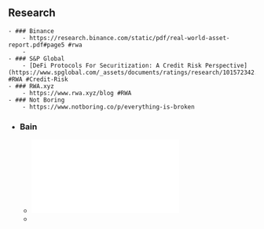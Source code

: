 ## Research
	- ### Binance
		- https://research.binance.com/static/pdf/real-world-asset-report.pdf#page5 #rwa
		-
	- ### S&P Global
		- [DeFi Protocols For Securitization: A Credit Risk Perspective](https://www.spglobal.com/_assets/documents/ratings/research/101572342.pdf) #RWA #Credit-Risk
	- ### RWA.xyz
		- https://www.rwa.xyz/blog #RWA
	- ### Not Boring
		- https://www.notboring.co/p/everything-is-broken
- ### Bain
	- ![Bain - Private Asset Investing Desperately Needs New Market Infrastructure.pdf](../assets/Bain_-_Private_Asset_Investing_Desperately_Needs_New_Market_Infrastructure_1692174162659_0.pdf)
	-